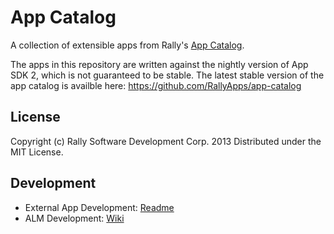 # App Catalog
A collection of extensible apps from Rally's [App Catalog](https://help.rallydev.com/app-catalog).

The apps in this repository are written against the nightly version of App SDK 2, which is not guaranteed to be stable.
The latest stable version of the app catalog is availble here: https://github.com/RallyApps/app-catalog
## License

Copyright (c) Rally Software Development Corp. 2013 Distributed under the MIT License.

## Development

* External App Development: [Readme](https://github.com/RallyApps/app-catalog/blob/master/README.md)
* ALM Development: [Wiki](wiki/)
